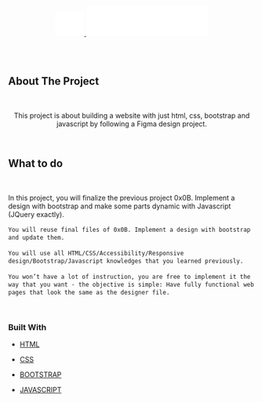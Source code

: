 <!-- PROJECT LOGO -->
<br />
<br />

<p align="center">
  <a href="#">
    <img src="images/smile_off.png" alt="Logo" width="60px" height="50px">
    <img src="images/logo.png" alt="Logo" width="250px" height="60px">
  </a>
</p>

<br />
<br />


<!-- ABOUT THE PROJECT -->
## About The Project

<br />

<p align="center">
  This project is about building a website with just html, css, bootstrap and javascript by following a Figma design project.
</p>

<br />

## What to do

<br />

<p>
    In this project, you will finalize the previous project 0x0B. Implement a design with bootstrap and make some parts dynamic with Javascript (JQuery exactly).

    You will reuse final files of 0x0B. Implement a design with bootstrap and update them.

    You will use all HTML/CSS/Accessibility/Responsive design/Bootstrap/Javascript knowledges that you learned previously.

    You won’t have a lot of instruction, you are free to implement it the way that you want - the objective is simple: Have fully functional web pages that look the same as the designer file.
</p>

<br />


### Built With

* [HTML](https://en.wikipedia.org/wiki/HTML)

* [CSS](https://en.wikipedia.org/wiki/CSS)

* [BOOTSTRAP](https://en.wikipedia.org/wiki/Bootstrap_(front-end_framework))

* [JAVASCRIPT](https://en.wikipedia.org/wiki/JavaScript)